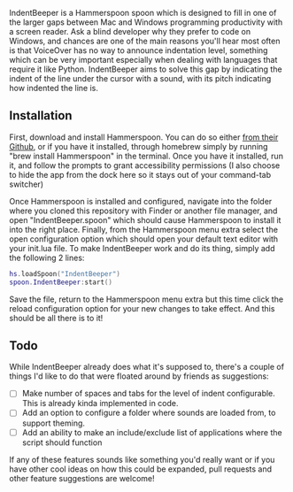IndentBeeper is a Hammerspoon spoon which is designed to fill in one of the larger gaps between Mac and Windows programming productivity with a screen reader. Ask a blind developer why they prefer to code on Windows, and chances are one of the main reasons you'll hear most often is that VoiceOver has no way to announce indentation level, something which can be very important especially when dealing with languages that require it like Python. IndentBeeper aims to solve this gap by indicating the indent of the line under the cursor with a sound, with its pitch indicating how indented the line is.

## Installation

First, download and install Hammerspoon. You can do so either [from their Github](https://github.com/Hammerspoon/hammerspoon/releases/latest), or if you have it installed, through homebrew simply by running "brew install Hammerspoon" in the terminal. Once you have it installed, run it, and follow the prompts to grant accessibility permissions (I also choose to hide the app from the dock here so it stays out of your command-tab switcher)

Once Hammerspoon is installed and configured, navigate into the folder where you cloned this repository with Finder or another file manager, and open "IndentBeeper.spoon" which should cause Hammerspoon to install it into the right place. Finally, from the Hammerspoon menu extra select the open configuration option which should open your default text editor with your init.lua file. To make IndentBeeper work and do its thing, simply add the following 2 lines:
```lua
hs.loadSpoon("IndentBeeper")
spoon.IndentBeeper:start()
```

Save the file, return to the Hammerspoon menu extra but this time click the reload configuration option for your new changes to take effect. And this should be all there is to it!

## Todo

While IndentBeeper already does what it's supposed to, there's a couple of things I'd like to do that were floated around by friends as suggestions:

- [ ] Make number of spaces and tabs for the level of indent configurable. This is already kinda implemented in code.
- [ ] Add an option to configure a folder where sounds are loaded from, to support theming.
- [ ] Add an ability to make an include/exclude list of applications where the script should function

If any of these features sounds like something you'd really want or if you have other cool ideas on how this could be expanded, pull requests and other feature suggestions are welcome!